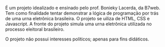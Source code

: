 É um projeto idealizado e ensinado pelo prof. Bonieky Lacerda, da B7web.
Tem como finalidade tentar demonstrar a lógica de programação por trás de uma urna eletrônica brasileira.
O projeto se uiliza de HTML, CSS e Javascript.
A fronte do projeto simula uma urna eletrônica utilizada no processo eleitoral brasileiro.

O projeto não possui interesses políticos; apenas para fins didáticos. 